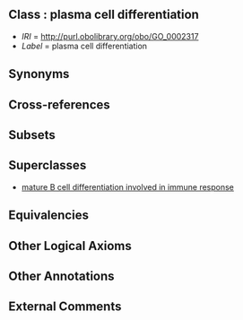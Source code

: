 
## Class : plasma cell differentiation

 * *IRI* = http://purl.obolibrary.org/obo/GO_0002317
 * *Label* = plasma cell differentiation

## Synonyms


## Cross-references


## Subsets


## Superclasses

 * [mature B cell differentiation involved in immune response](../../GO/13/GO_0002313.md)

## Equivalencies


## Other Logical Axioms


## Other Annotations


## External Comments

